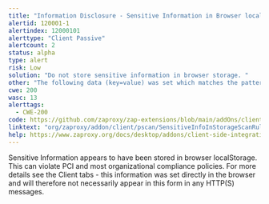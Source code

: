 ```yaml
---
title: "Information Disclosure - Sensitive Information in Browser localStorage"
alertid: 120001-1
alertindex: 12000101
alerttype: "Client Passive"
alertcount: 2
status: alpha
type: alert
risk: Low
solution: "Do not store sensitive information in browser storage. "
other: "The following data (key=value) was set which matches the pattern for credit cards: key=value Note that alerts will only be raised once for each URL + key."
cwe: 200
wasc: 13
alerttags: 
  - CWE-200
code: https://github.com/zaproxy/zap-extensions/blob/main/addOns/client/src/main/java/org/zaproxy/addon/client/pscan/SensitiveInfoInStorageScanRule.java
linktext: "org/zaproxy/addon/client/pscan/SensitiveInfoInStorageScanRule.java"
help: https://www.zaproxy.org/docs/desktop/addons/client-side-integration/pscan/#id-120001
---
```

Sensitive Information appears to have been stored in browser localStorage. This can violate PCI and most organizational compliance policies.
For more details see the Client tabs - this information was set directly in the browser and will therefore not necessarily appear in this form in any HTTP(S) messages.
